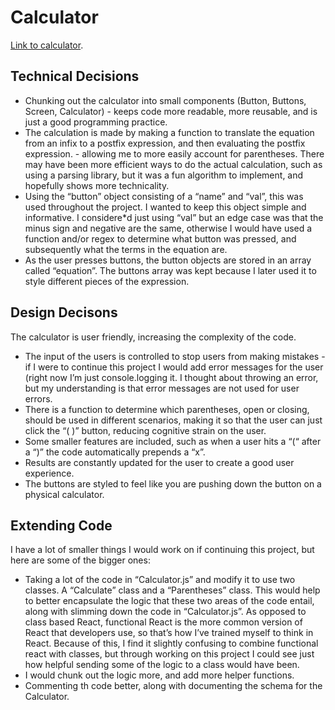 # Calculator

[Link to calculator](https://polite-wisp-6d494b.netlify.app/).

## Technical Decisions

- Chunking out the calculator into small components (Button, Buttons, Screen, Calculator) - keeps code more readable, more reusable, and is just a good programming practice.
- The calculation is made by making a function to translate the equation from an infix to a postfix expression, and then evaluating the postfix expression. - allowing me to more easily account for parentheses. There may have been more efficient ways to do the actual calculation, such as using a parsing library, but it was a fun algorithm to implement, and hopefully shows more technicality.
- Using the “button” object consisting of a “name” and “val”, this was used throughout the project. I wanted to keep this object simple and informative. I considere\*d just using “val” but an edge case was that the minus sign and negative are the same, otherwise I would have used a function and/or regex to determine what button was pressed, and subsequently what the terms in the equation are.
- As the user presses buttons, the button objects are stored in an array called “equation”. The buttons array was kept because I later used it to style different pieces of the expression.

## Design Decisons

The calculator is user friendly, increasing the complexity of the code.

- The input of the users is controlled to stop users from making mistakes - if I were to continue this project I would add error messages for the user (right now I’m just console.logging it. I thought about throwing an error, but my understanding is that error messages are not used for user errors.
- There is a function to determine which parentheses, open or closing, should be used in different scenarios, making it so that the user can just click the “( )” button, reducing cognitive strain on the user.
- Some smaller features are included, such as when a user hits a “(“ after a “)” the code automatically prepends a “x”.
- Results are constantly updated for the user to create a good user experience.
- The buttons are styled to feel like you are pushing down the button on a physical calculator.

## Extending Code

I have a lot of smaller things I would work on if continuing this project, but here are some of the bigger ones:

- Taking a lot of the code in “Calculator.js” and modify it to use two classes. A “Calculate” class and a “Parentheses” class. This would help to better encapsulate the logic that these two areas of the code entail, along with slimming down the code in “Calculator.js”. As opposed to class based React, functional React is the more common version of React that developers use, so that’s how I’ve trained myself to think in React. Because of this, I find it slightly confusing to combine functional react with classes, but through working on this project I could see just how helpful sending some of the logic to a class would have been.
- I would chunk out the logic more, and add more helper functions.
- Commenting th code better, along with documenting the schema for the Calculator.
